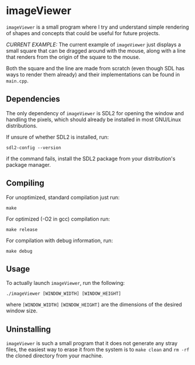 # imageViewer

`imageViewer` is a small program where I try and understand simple rendering
of shapes and concepts that could be useful for future projects.

*CURRENT EXAMPLE:* The current example of `imageViewer` just displays a small
square that can be dragged around with the mouse, along with a line that renders
from the origin of the square to the mouse. 

Both the square and the line are made from scratch (even though SDL has ways to
render them already) and their implementations can be found in `main.cpp`.

## Dependencies

The only dependency of `imageViewer` is SDL2 for opening the window and handling
the pixels, which should already be installed in most GNU/Linux distributions.

If unsure of whether SDL2 is installed, run:
```
sdl2-config --version
```
if the command fails, install the SDL2 package from your distribution's package
manager.

## Compiling

For unoptimized, standard compilation just run:
```console
make
```

For optimized (-O2 in gcc) compilation run:
```console
make release
```

For compilation with debug information, run:
```console
make debug
```

## Usage

To actually launch `imageViewer`, run the following:
```console
./imageViewer [WINDOW_WIDTH] [WINDOW_HEIGHT]
```
where `[WINDOW_WIDTH]` `[WINDOW_HEIGHT]` are the dimensions of the desired window
size.

## Uninstalling

`imageViewer` is such a small program that it does not generate any stray files,
the easiest way to erase it from the system is to `make clean` and `rm -rf` the
cloned directory from your machine.
